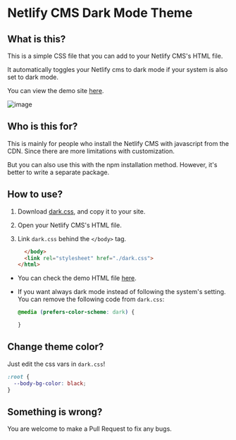 # Netlify CMS Dark Mode Theme

## What is this?

This is a simple CSS file that you can add to your Netlify CMS's HTML file.

It automatically toggles your Netlify cms to dark mode if your system is also set to dark mode.

You can view the demo site [here](https://nats-ji.github.io/netlify-cms-dark/).

![image](https://user-images.githubusercontent.com/13299626/110656997-708d1280-81fb-11eb-8c50-a9bd35596a82.png)

## Who is this for?

This is mainly for people who install the Netlify CMS with javascript from the CDN. Since there are more limitations with customization.

But you can also use this with the npm installation method. However, it's better to write a separate package.

## How to use?

1. Download [dark.css](https://github.com/Nats-ji/netlify-cms-dark/blob/master/dark.css), and copy it to your site.

2. Open your Netlify CMS's HTML file.

3. Link `dark.css` behind the `</body>` tag.
   ```html
     </body>
     <link rel="stylesheet" href="./dark.css">
   </html>
   ```
   
- You can check the demo HTML file [here](https://github.com/Nats-ji/netlify-cms-dark/blob/gh-pages/index.html).

- If you want always dark mode instead of following the system's setting. You can remove the following code from `dark.css`:
   ```css
   @media (prefers-color-scheme: dark) {
   
   }
   ```
   
## Change theme color?

Just edit the css vars in `dark.css`!
```css
:root {
  --body-bg-color: black;
}
```

## Something is wrong?

You are welcome to make a Pull Request to fix any bugs.
